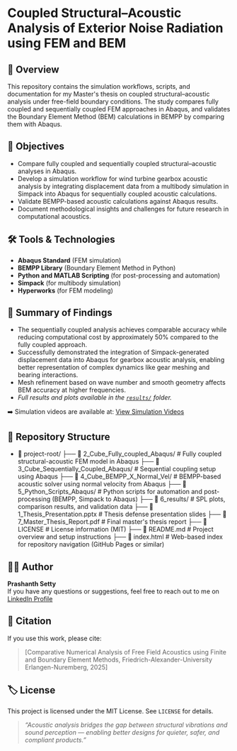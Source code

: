 # Coupled Structural–Acoustic Analysis of Exterior Noise Radiation using FEM and BEM

## 📌 Overview
This repository contains the simulation workflows, scripts, and documentation for my Master's thesis on coupled structural–acoustic analysis under free-field boundary conditions. The study compares fully coupled and sequentially coupled FEM approaches in Abaqus, and validates the Boundary Element Method (BEM) calculations in BEMPP by comparing them with Abaqus.

## 🎯 Objectives
- Compare fully coupled and sequentially coupled structural–acoustic analyses in Abaqus.
- Develop a simulation workflow for wind turbine gearbox acoustic analysis by integrating displacement data from a multibody simulation in Simpack into Abaqus for 
  sequentially coupled acoustic calculations.
- Validate BEMPP-based acoustic calculations against Abaqus results.
- Document methodological insights and challenges for future research in computational acoustics.

## 🛠️ Tools & Technologies
- **Abaqus Standard** (FEM simulation)
- **BEMPP Library** (Boundary Element Method in Python)
- **Python and MATLAB Scripting** (for post-processing and automation)
- **Simpack** (for multibody simulation)
- **Hyperworks** (for FEM modeling)

## 📖 Summary of Findings
- The sequentially coupled analysis achieves comparable accuracy while reducing computational cost by approximately 50% compared to the fully coupled approach.
- Successfully demonstrated the integration of Simpack-generated displacement data into Abaqus for gearbox acoustic analysis, enabling better representation of 
  complex dynamics like gear meshing and bearing interactions.
- Mesh refinement based on wave number and smooth geometry affects BEM accuracy at higher frequencies.
-  *Full results and plots available in the [`results/`](./results/) folder.*
  
➡️ Simulation videos are available at:  [View Simulation Videos](https://psetty97.github.io/Coupled-Structural-Acoustic-Simulation/)

## 📂 Repository Structure

- 📁 project-root/
  ├── 📁 2_Cube_Fully_coupled_Abaqus/         # Fully coupled structural-acoustic FEM model in Abaqus
  ├── 📁 3_Cube_Sequentially_Coupled_Abaqus/  # Sequential coupling setup using Abaqus
  ├── 📁 4_Cube_BEMPP_X_Normal_Vel/           # BEMPP-based acoustic solver using normal velocity from Abaqus
  ├── 📁 5_Python_Scripts_Abaqus/             # Python scripts for automation and post-processing (BEMPP, Simpack to Abaqus)
  ├── 📁 6_results/                           # SPL plots, comparison results, and validation data
  ├── 📄 1_Thesis_Presentation.pptx           # Thesis defense presentation slides
  ├── 📄 7_Master_Thesis_Report.pdf           # Final master's thesis report
  ├── 📄 LICENSE                              # License information (MIT)
  ├── 📄 README.md                            # Project overview and setup instructions
  ├── 📄 index.html                           # Web-based index for repository navigation (GitHub Pages or similar)


## 👩‍💻 Author
**Prashanth Setty**  
If you have any questions or suggestions, feel free to reach out to me on [LinkedIn Profile](https://www.linkedin.com/in/prashanth-setty)  

## 📎 Citation
If you use this work, please cite:
> [Comparative Numerical Analysis of Free Field Acoustics using Finite and Boundary Element Methods, Friedrich-Alexander-University Erlangen-Nuremberg, 2025]

## 🏷️ License
This project is licensed under the MIT License. See `LICENSE` for details.

> _“Acoustic analysis bridges the gap between structural vibrations and sound perception — enabling better designs for quieter, safer, and compliant products.”_
